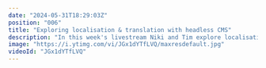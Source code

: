 ```yaml
---
date: "2024-05-31T18:29:03Z"
position: "006"
title: "Exploring localisation & translation with headless CMS"
description: "In this week's livestream Niki and Tim explore localisation & translation with a headless CMS. The dynamic duo is back again!\r\n\r\nAsk us any questions in the chat or join the community: https://slack.hygraph.com"
image: "https://i.ytimg.com/vi/JGx1dYTfLVQ/maxresdefault.jpg"
videoId: "JGx1dYTfLVQ"
---
```


